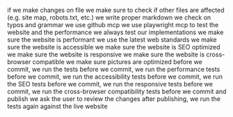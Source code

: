 if we make changes on file we make sure to check if other files are affected (e.g. site map, robots.txt, etc.)
we write proper markdown
we check on typos and grammar
we use github mcp
we use playwright mcp to test the website and the performance
we always test our implementations
we make sure the website is performant
we use the latest web standards
we make sure the website is accessible
we make sure the website is SEO optimized
we make sure the website is responsive
we make sure the website is cross-browser compatible
we make sure pictures are optimized
before we commit, we run the tests
before we commit, we run the performance tests
before we commit, we run the accessibility tests
before we commit, we run the SEO tests
before we commit, we run the responsive tests
before we commit, we run the cross-browser compatibility tests
before we commit and publish we ask the user to review the changes
after publishing, we run the tests again against the live website